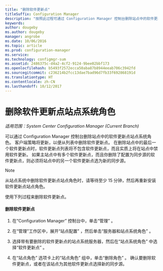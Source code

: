 ```yaml
---
title: "删除软件更新点"
titleSuffix: Configuration Manager
description: "按照此过程可通过 Configuration Manager 控制台删除站点中的软件更新点站点系统角色。"
keywords: 
author: dougeby
ms.author: dougeby
manager: angrobe
ms.date: 10/06/2016
ms.topic: article
ms.prod: configuration-manager
ms.service: 
ms.technology: configmgr-sum
ms.assetid: 2486375c-d4a2-4cf2-9124-9bee02bbf173
ms.openlocfilehash: b5493f2572ecca50aba87b8944eeab706c3942fd
ms.sourcegitcommit: c236214b2fcc13dae7bad96d7fb33f692868191d
ms.translationtype: HT
ms.contentlocale: zh-CN
ms.lasthandoff: 10/12/2017
---
```

#  <a name="BKMK_RemoveSUP"></a> 删除软件更新点站点系统角色  

*适用范围：System Center Configuration Manager (Current Branch)*

可以通过 Configuration Manager 控制台删除站点中的软件更新点站点系统角色。 客户端策略将更新，以便从列表中删除软件更新点。 在删除站点中的最后一个软件更新点时，软件更新点列表将不包含软件更新点，而且实质上将在站点中禁用软件更新。 如果主站点中有多个软件更新点，而且你删除了配置为同步源的软件更新点，则必须将站点中的另一个软件更新点选为新的同步源。  

> [!NOTE]  
>  从站点系统中删除软件更新点站点角色时，请等待至少 15 分钟，然后再重新安装软件更新点站点角色。  

 使用下列过程来删除软件更新点。  

#### <a name="to-remove-the-software-update-point"></a>删除软件更新点  

1.  在“Configuration Manager”  控制台中，单击“管理” 。  

2.  在“管理”工作区中，展开“站点配置” ，然后单击“服务器和站点系统角色” 。  

3.  选择带有要删除的软件更新点的站点系统服务器，然后在“站点系统角色” 中选择“软件更新点” 。  

4.  在“站点角色”  选项卡上的“站点角色”  组中，单击“删除角色” 。 确认要删除软件更新点，或者在该站点为其他软件更新点选择新的同步源。  
